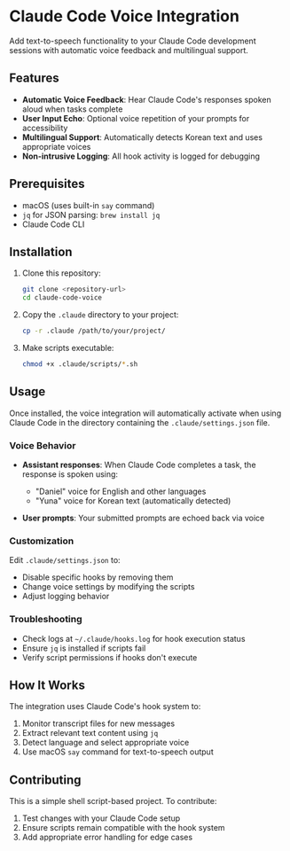# Claude Code Voice Integration

Add text-to-speech functionality to your Claude Code development sessions with automatic voice feedback and multilingual support.

## Features

- **Automatic Voice Feedback**: Hear Claude Code's responses spoken aloud when tasks complete
- **User Input Echo**: Optional voice repetition of your prompts for accessibility
- **Multilingual Support**: Automatically detects Korean text and uses appropriate voices
- **Non-intrusive Logging**: All hook activity is logged for debugging

## Prerequisites

- macOS (uses built-in `say` command)
- `jq` for JSON parsing: `brew install jq`
- Claude Code CLI

## Installation

1. Clone this repository:

   ```bash
   git clone <repository-url>
   cd claude-code-voice
   ```

2. Copy the `.claude` directory to your project:

   ```bash
   cp -r .claude /path/to/your/project/
   ```

3. Make scripts executable:
   ```bash
   chmod +x .claude/scripts/*.sh
   ```

## Usage

Once installed, the voice integration will automatically activate when using Claude Code in the directory containing the `.claude/settings.json` file.

### Voice Behavior

- **Assistant responses**: When Claude Code completes a task, the response is spoken using:

  - "Daniel" voice for English and other languages
  - "Yuna" voice for Korean text (automatically detected)

- **User prompts**: Your submitted prompts are echoed back via voice

### Customization

Edit `.claude/settings.json` to:

- Disable specific hooks by removing them
- Change voice settings by modifying the scripts
- Adjust logging behavior

### Troubleshooting

- Check logs at `~/.claude/hooks.log` for hook execution status
- Ensure `jq` is installed if scripts fail
- Verify script permissions if hooks don't execute

## How It Works

The integration uses Claude Code's hook system to:

1. Monitor transcript files for new messages
2. Extract relevant text content using `jq`
3. Detect language and select appropriate voice
4. Use macOS `say` command for text-to-speech output

## Contributing

This is a simple shell script-based project. To contribute:

1. Test changes with your Claude Code setup
2. Ensure scripts remain compatible with the hook system
3. Add appropriate error handling for edge cases
